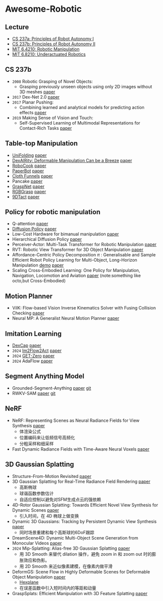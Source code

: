 # Awesome-Robotic
## Lecture
- [CS 237a: Principles of Robot Autonomy I](https://stanfordasl.github.io/PoRA-I/aa274a_aut2223/)
- [CS 237b: Principles of Robot Autonomy II](http://web.stanford.edu/class/cs237b/)
- [MIT 6.4210: Robotic Manipulation](https://manipulation.mit.edu/index.html)
- [MIT 6.8210: Underactuated Robotics](https://underactuated.csail.mit.edu/index.html)

## CS 237b
- `2008` Robotic Grasping of Novel Objects:
  - Grasping previously unseen objects using only 2D images without 3D meshes [paper](https://proceedings.neurips.cc/paper_files/paper/2006/file/22722a343513ed45f14905eb07621686-Paper.pdf)
- `2017` Dex-Net 2.0 [paper](https://arxiv.org/abs/1703.09312)
- `2017` Planar Pushing:
  - Combining learned and analytical models for predicting action effects [paper](https://www.researchgate.net/profile/Jeannette-Bohg/publication/320344651_Combining_learned_and_analytical_models_for_predicting_action_effects/links/5a1a3b23a6fdcc50adeaec5b/Combining-learned-and-analytical-models-for-predicting-action-effects.pdf)
- `2019` Making Sense of Vision and Touch:
  - Self-Supervised Learning of Multimodal Representations for Contact-Rich Tasks [paper](https://ieeexplore.ieee.org/document/8793485)
## Table-top Manipulation
- [UniFolding](https://unifolding.robotflow.ai/) [paper](https://arxiv.org/abs/2311.01267)
- [DexAIRity: Deformable Manipulation Can be a Breeze](https://dextairity.cs.columbia.edu) [paper](https://arxiv.org/abs/2203.01197)
- [RoboCook](https://hshi74.github.io/robocook/) [paper](https://arxiv.org/abs/2306.14447)
- [PaperBot](https://paperbot.cs.columbia.edu/) [paper](https://arxiv.org/abs/2403.09566)
- [Cloth Funnels](https://clothfunnels.cs.columbia.edu/) [paper](https://ieeexplore.ieee.org/abstract/document/10161546)
- Pancake [paper](https://arxiv.org/abs/2407.01755)
- [GraspNet](https://graspnet.net/anygrasp.html) [paper](https://arxiv.org/abs/2212.08333)
- [RGBGrasp](https://sites.google.com/view/rgbgrasp) [paper](https://arxiv.org/abs/2311.16592)
- [9DTact](https://linchangyi1.github.io/9DTact/) [paper](https://arxiv.org/abs/2308.14277)

## Policy for robotic manipulation

- Q-attention [paper](http://arxiv.org/abs/2105.14829)
- [Diffusion Policy](https://diffusion-policy.cs.columbia.edu/) [paper](http://arxiv.org/abs/2303.04137)
- Low-Cost Hardware for bimanual manipulation [paper](http://arxiv.org/abs/2304.13705)
- Hierarchical Diffusion Policy [paper](http://arxiv.org/abs/2403.03890)
- Perceiver-Actor: Multi-Task Transformer for Robotic Manipulation [paper](http://arxiv.org/abs/2209.05451)
- RVT: Robotic View Transformer for 3D Object Manipulation [paper](http://arxiv.org/abs/2306.14896)
- Affordance-Centric Policy Decomposition $\pi$ : Generalisable and Sample Efficient Robot Policy Learning for Multi-Object, Long-Horizon Manipulation [demo](https://policy-decomposition.github.io/)   [paper](https://policy-decomposition.github.io/Images/paper.pdf) 
- Scaling Cross-Embodied Learning: One Policy for Manipulation, Navigation, Locomotion and Aviation [paper](https://arxiv.org/pdf/2408.11812)  (note:something like octo,but Cross-Embodied)

## Motion Planner
- ViIK: Flow-based Vision Inverse Kinematics Solver with Fusing Collision Checking [paper](https://arxiv.org/abs/2408.11293)
- Neural MP: A Generalist Neural Motion Planner [paper](https://arxiv.org/abs/2409.05864)

## Imitation Learning
- [DexCap](https://dex-cap.github.io/) [paper](https://arxiv.org/abs/2403.07788)
- `2024` [Im2Flow2Act](https://im-flow-act.github.io/) [paper](https://arxiv.org/abs/2407.15208)
- `2024` [GET-Zero](https://get-zero-paper.github.io/) [paper](https://arxiv.org/pdf/2407.15002)
- `2024` AdaFlow [paper](https://arxiv.org/abs/2402.04292)

## Segment Anything Model
- Grounded-Segment-Anything [paper](https://arxiv.org/abs/2401.14159) [git](https://github.com/IDEA-Research/Grounded-Segment-Anything)
- RWKV-SAM [paper](https://arxiv.org/abs/2406.19369) [git](https://github.com/HarborYuan/ovsam?tab=readme-ov-file)

## NeRF
- NeRF: Representing Scenes as Neural Radiance Fields for View Synthesis [paper](https://dl.acm.org/doi/abs/10.1145/3503250)
  - 体渲染公式
  - 位置编码来让低频信号高频化
  - 分粗采样和细采样
- Fast Dynamic Radiance Fields with Time-Aware Neural Voxels [paper](https://dl.acm.org/doi/abs/10.1145/3550469.3555383)


## 3D Gaussian Splatting
- Structure-From-Motion Revisited [paper](https://www.cv-foundation.org/openaccess/content_cvpr_2016/html/Schonberger_Structure-From-Motion_Revisited_CVPR_2016_paper.html)
- 3D Gaussian Splatting for Real-Time Radiance Field Rendering [paper](https://arxiv.org/abs/2308.04079)
  - 高斯椭球
  - 球谐函数参数估计
  - 自适应控制以避免对SFM生成点云的强依赖
- 4D-Rotor Gaussian Splatting: Towards Efficient Novel View Synthesis for Dynamic Scenes [paper](https://arxiv.org/abs/2402.03307)
  - 引入时间，在 4D 椭球上做变换
- Dynamic 3D Gaussians: Tracking by Persistent Dynamic View Synthesis [paper](https://arxiv.org/abs/2308.09713)
  - 同时场景重建和每个高斯球的6DoF跟踪
- DreamScene4D: Dynamic Multi-Object Scene Generation from Monocular Videos [paper](https://arxiv.org/abs/2405.02280)
- `2024` Mip-Splatting: Alias-free 3D Gaussian Splatting [paper](https://openaccess.thecvf.com/content/CVPR2024/papers/Yu_Mip-Splatting_Alias-free_3D_Gaussian_Splatting_CVPR_2024_paper.pdf)
  - 用 3D Smooth 来替代 dilation 操作，避免 zoom in 和 zoom out 时的膨胀效应和伪影。
  - 用 2D Smooth 来近似像素建模，在像素内做平滑
- DeformGS: Scene Flow in Highly Deformable Scenes for Deformable Object Manipulation [paper](https://deformgs.github.io/)
  - [Hexplane](https://openaccess.thecvf.com/content/CVPR2023/papers/Cao_HexPlane_A_Fast_Representation_for_Dynamic_Scenes_CVPR_2023_paper.pdf)
  - 在误差函数中引入短时间内的等距和动量
- GraspSplats: Efficient Manipulation with 3D Feature Splatting [paper](https://graspsplats.github.io/)
